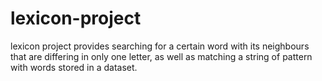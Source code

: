 # lexicon-project
lexicon project provides searching for a certain word with its neighbours that are differing in only one letter, as well as matching a string of pattern with words stored in a dataset.
